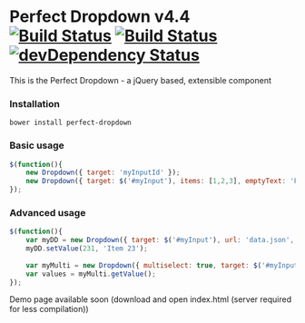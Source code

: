 # Perfect Dropdown v4.4  [![Build Status](https://secure.travis-ci.org/tborychowski/perfectdropdown.png?branch=master)](https://travis-ci.org/tborychowski/perfectdropdown) [![Build Status](https://drone.io/github.com/tborychowski/perfectdropdown/status.png)](https://drone.io/github.com/tborychowski/perfectdropdown/latest) [![devDependency Status](https://david-dm.org/tborychowski/perfectdropdown/dev-status.png)](https://david-dm.org/tborychowski/perfectdropdown#info=devDependencies)


This is the Perfect Dropdown - a jQuery based, extensible component

### Installation
    bower install perfect-dropdown

### Basic usage

```javascript
$(function(){
	new Dropdown({ target: 'myInputId' });
	new Dropdown({ target: $('#myInput'), items: [1,2,3], emptyText: 'Please select' });
});
```

### Advanced usage

```javascript
$(function(){
	var myDD = new Dropdown({ target: $('#myInput'), url: 'data.json', fieldName: '{itemName} [{itemId}]', fieldId: 'itemId' });
	myDD.setValue(231, 'Item 23');
	
	var myMulti = new Dropdown({ multiselect: true, target: $('#myInput'), url: 'data.json', value: [2,3,4], defaultText: 'Items' });
	var values = myMulti.getValue();
});
```

Demo page available soon (download and open index.html (server required for less compilation))
